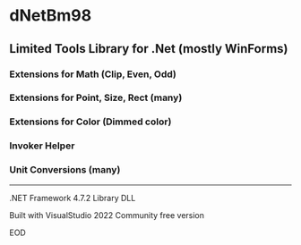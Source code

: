 # dNetBm98

## Limited Tools Library for .Net (mostly WinForms)

### Extensions for Math (Clip, Even, Odd)

### Extensions for Point, Size, Rect (many)

### Extensions for Color (Dimmed color)

### Invoker Helper 

### Unit Conversions (many)



---

.NET Framework 4.7.2 Library DLL

Built with VisualStudio 2022 Community free version



EOD
